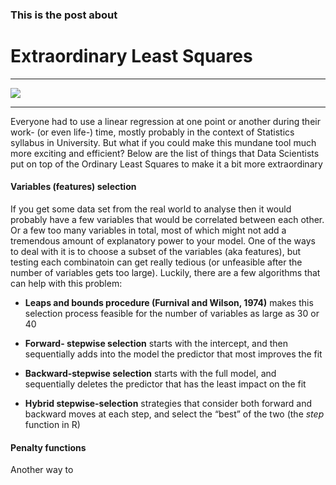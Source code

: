 ### This is the post about
 
# Extraordinary Least Squares

****

![](https://media.giphy.com/media/Q09lToTa0H3Es/giphy.gif)

****

Everyone had to use a linear regression at one point or another during their work- (or even life-) time, mostly probably in the context of Statistics syllabus in University. But what if you could make this mundane tool much more exciting and efficient? Below are the list of things that Data Scientists put on top of the Ordinary Least Squares to make it a bit more extraordinary

#### Variables (features) selection
   If you get some data set from the real world to analyse then it would probably have a few variables that would be correlated between each other. Or a few too many variables in total, most of which might not add a tremendous amount of explanatory power to your model. One of the ways to deal with it is to choose a subset of the variables (aka features), but testing each combinatoin can get really tedious (or unfeasible after the number of variables gets too large). Luckily, there are a few algorithms that can help with this problem: 
   
   + __Leaps and bounds procedure (Furnival and Wilson, 1974)__
   makes this selection process feasible for the number of variables as large as 30 or 40

  
   + __Forward- stepwise selection__
   starts with the intercept, and then sequentially adds into the model the predictor that most improves the fit


   + __Backward-stepwise selection__
   starts with the full model, and sequentially deletes the predictor that has the least impact on the fit
   
   + __Hybrid stepwise-selection__
   strategies that consider both forward and backward moves at each step, and select the “best” of the two (the _step_ function in    R)
   
#### Penalty functions
   Another way to 